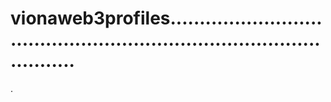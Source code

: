 # vionaweb3profiles..........................................................................................
.
